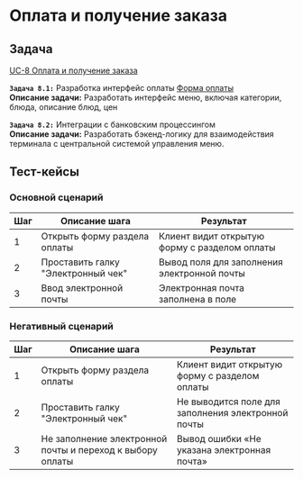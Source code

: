 # Оплата и получение заказа

## Задача

[UC-8 Оплата и получение заказа](../req.md#uc8)

**`Задача 8.1:`** Разработка интерфейс оплаты [Форма оплаты](../uix.md#wf8)
<br>
**Описание задачи:** Разработать интерфейс меню, включая категории, блюда, описание блюд, цен

**`Задача 8.2:`** Интеграции с банковским процессингом
<br>
**Описание задачи:**  Разработать бэкенд-логику для взаимодействия терминала с центральной системой управления меню. 

## Тест-кейсы

###  Основной сценарий

| Шаг | Описание шага                                        | Результат                                       |
|-----|------------------------------------------------------|-------------------------------------------------|
| 1   | Открыть форму раздела оплаты                         | Клиент видит открытую форму с разделом оплаты   |
| 2   | Проставить галку "Электронный чек"                   | Вывод поля для заполнения электронной почты     |
| 3   | Ввод электронной почты                               | Электронная почта заполнена в поле              |

### Негативный сценарий

| Шаг | Описание шага                                        | Результат                                       |
|-----|------------------------------------------------------|-------------------------------------------------|
| 1   | Открыть форму раздела оплаты                         | Клиент видит открытую форму с разделом оплаты   |
| 2   | Проставить галку "Электронный чек"                   | Не выводится поле для заполнения электронной почты     |
| 3   | Не заполнение электронной почты и переход к выбору оплаты| Вывод ошибки «Не указана электронная почта» |
